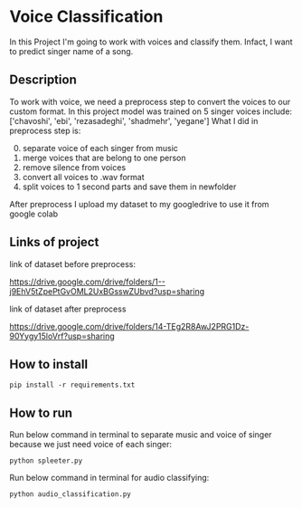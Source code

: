 # Voice Classification

In this Project I'm going to work with voices and classify them. Infact, I want to predict singer name of a song.

## Description

To work with voice, we need a preprocess step to convert the voices to our custom format. 
In this project model was trained on 5 singer voices include: ['chavoshi', 'ebi', 'rezasadeghi', 'shadmehr', 'yegane']
What I did in preprocess step is:

0. separate voice of each singer from music
1. merge voices that are belong to one person
2. remove silence from voices
3. convert all voices to .wav format
4. split voices to 1 second parts and save them in newfolder

After preprocess I upload my dataset to my googledrive to use it from google colab

## Links of project

link of dataset before preprocess:

https://drive.google.com/drive/folders/1--j9EhV5tZpePtGvOML2UxBGsswZUbvd?usp=sharing

link of dataset after preprocess

https://drive.google.com/drive/folders/14-TEg2R8AwJ2PRG1Dz-90Yygy15loVrf?usp=sharing

## How to install

```
pip install -r requirements.txt
```

##  How to run

Run below command in terminal to separate music and voice of singer because we just need voice of each singer:

```
python spleeter.py
```


Run below command in terminal for audio classifying:

```
python audio_classification.py
```

